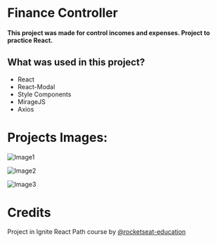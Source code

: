 # Finance Controller

#### This project was made for control incomes and expenses. Project to practice React. 

  ## What was used in this project?
 - React
 - React-Modal
 - Style Components
 - MirageJS
 - Axios

# Projects Images:

![Image1](https://user-images.githubusercontent.com/103050404/171285121-535f7570-18a5-4e14-977b-b77ed62709c1.png)

![Image2](https://user-images.githubusercontent.com/103050404/171475901-012b36bd-b4a6-4b52-81d9-3f49935c013b.png)

![Image3](https://user-images.githubusercontent.com/103050404/171285154-db71365c-0183-4a4d-b1d1-dccc7767013c.png)

# Credits

Project in Ignite React Path course by [@rocketseat-education](https://github.com/rocketseat-education)

